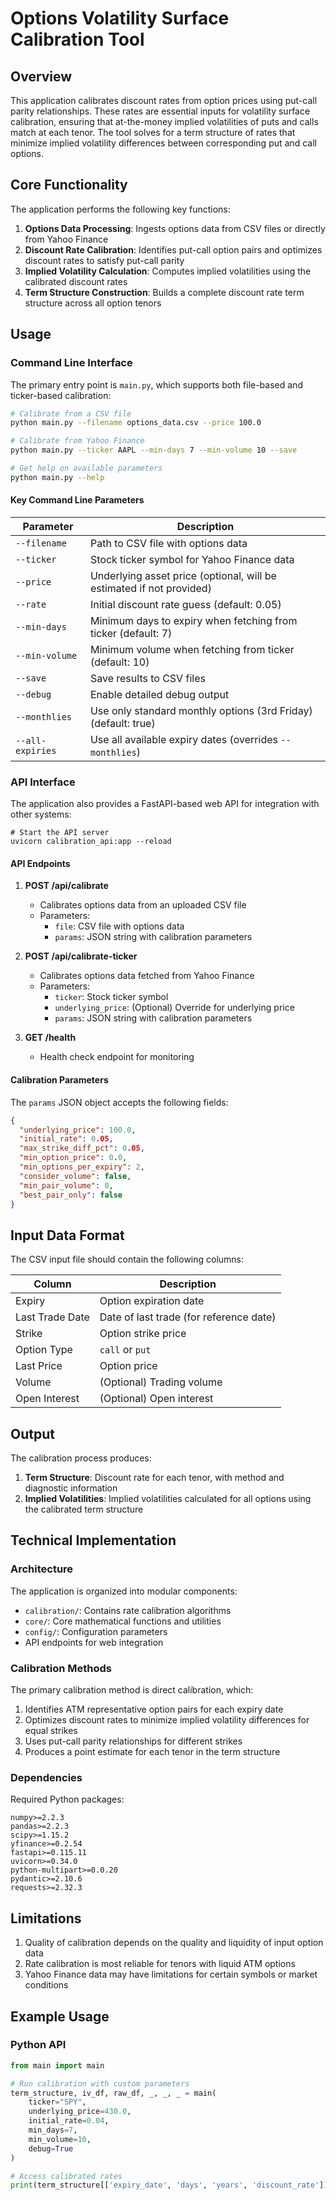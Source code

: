 # Options Volatility Surface Calibration Tool

## Overview

This application calibrates discount rates from option prices using put-call parity relationships. These rates are essential inputs for volatility surface calibration, ensuring that at-the-money implied volatilities of puts and calls match at each tenor. The tool solves for a term structure of rates that minimize implied volatility differences between corresponding put and call options.

## Core Functionality

The application performs the following key functions:

1. **Options Data Processing**: Ingests options data from CSV files or directly from Yahoo Finance
2. **Discount Rate Calibration**: Identifies put-call option pairs and optimizes discount rates to satisfy put-call parity
3. **Implied Volatility Calculation**: Computes implied volatilities using the calibrated discount rates
4. **Term Structure Construction**: Builds a complete discount rate term structure across all option tenors

## Usage

### Command Line Interface

The primary entry point is `main.py`, which supports both file-based and ticker-based calibration:

```bash
# Calibrate from a CSV file
python main.py --filename options_data.csv --price 100.0

# Calibrate from Yahoo Finance
python main.py --ticker AAPL --min-days 7 --min-volume 10 --save

# Get help on available parameters
python main.py --help
```

#### Key Command Line Parameters

| Parameter | Description |
|-----------|-------------|
| `--filename` | Path to CSV file with options data |
| `--ticker` | Stock ticker symbol for Yahoo Finance data |
| `--price` | Underlying asset price (optional, will be estimated if not provided) |
| `--rate` | Initial discount rate guess (default: 0.05) |
| `--min-days` | Minimum days to expiry when fetching from ticker (default: 7) |
| `--min-volume` | Minimum volume when fetching from ticker (default: 10) |
| `--save` | Save results to CSV files |
| `--debug` | Enable detailed debug output |
| `--monthlies` | Use only standard monthly options (3rd Friday) (default: true) |
| `--all-expiries` | Use all available expiry dates (overrides `--monthlies`) |

### API Interface

The application also provides a FastAPI-based web API for integration with other systems:

```
# Start the API server
uvicorn calibration_api:app --reload
```

#### API Endpoints

1. **POST /api/calibrate**
   - Calibrates options data from an uploaded CSV file
   - Parameters:
     - `file`: CSV file with options data
     - `params`: JSON string with calibration parameters

2. **POST /api/calibrate-ticker**
   - Calibrates options data fetched from Yahoo Finance
   - Parameters:
     - `ticker`: Stock ticker symbol
     - `underlying_price`: (Optional) Override for underlying price
     - `params`: JSON string with calibration parameters

3. **GET /health**
   - Health check endpoint for monitoring

#### Calibration Parameters

The `params` JSON object accepts the following fields:

```json
{
  "underlying_price": 100.0,
  "initial_rate": 0.05,
  "max_strike_diff_pct": 0.05,
  "min_option_price": 0.0,
  "min_options_per_expiry": 2,
  "consider_volume": false,
  "min_pair_volume": 0,
  "best_pair_only": false
}
```

## Input Data Format

The CSV input file should contain the following columns:

| Column | Description |
|--------|-------------|
| Expiry | Option expiration date |
| Last Trade Date | Date of last trade (for reference date) |
| Strike | Option strike price |
| Option Type | `call` or `put` |
| Last Price | Option price |
| Volume | (Optional) Trading volume |
| Open Interest | (Optional) Open interest |

## Output

The calibration process produces:

1. **Term Structure**: Discount rate for each tenor, with method and diagnostic information
2. **Implied Volatilities**: Implied volatilities calculated for all options using the calibrated term structure

## Technical Implementation

### Architecture

The application is organized into modular components:

- `calibration/`: Contains rate calibration algorithms
- `core/`: Core mathematical functions and utilities
- `config/`: Configuration parameters
- API endpoints for web integration

### Calibration Methods

The primary calibration method is direct calibration, which:

1. Identifies ATM representative option pairs for each expiry date
2. Optimizes discount rates to minimize implied volatility differences for equal strikes
3. Uses put-call parity relationships for different strikes
4. Produces a point estimate for each tenor in the term structure

### Dependencies

Required Python packages:

```
numpy>=2.2.3
pandas>=2.2.3
scipy>=1.15.2
yfinance>=0.2.54
fastapi>=0.115.11
uvicorn>=0.34.0
python-multipart>=0.0.20
pydantic>=2.10.6
requests>=2.32.3
```

## Limitations

1. Quality of calibration depends on the quality and liquidity of input option data
2. Rate calibration is most reliable for tenors with liquid ATM options
3. Yahoo Finance data may have limitations for certain symbols or market conditions

## Example Usage

### Python API

```python
from main import main

# Run calibration with custom parameters
term_structure, iv_df, raw_df, _, _, _ = main(
    ticker="SPY",
    underlying_price=430.0,
    initial_rate=0.04,
    min_days=7,
    min_volume=10,
    debug=True
)

# Access calibrated rates
print(term_structure[['expiry_date', 'days', 'years', 'discount_rate']])
```